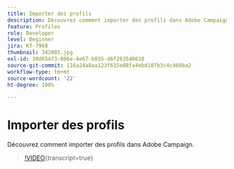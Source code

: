 ```yaml
---
title: Importer des profils
description: Découvrez comment importer des profils dans Adobe Campaign.
feature: Profiles
role: Developer
level: Beginner
jira: KT-7968
thumbnail: 342085.jpg
exl-id: 30d654f3-086e-4e67-b835-d6f263540618
source-git-commit: 116a24a8aa123f615e08fa4ebd187b3c4c460ba2
workflow-type: tm+mt
source-wordcount: '22'
ht-degree: 100%

---
```


# Importer des profils

Découvrez comment importer des profils dans Adobe Campaign.

>[!VIDEO](https://video.tv.adobe.com/v/344566?quality=12&learn=on&captions=fre_fr){transcript=true}
